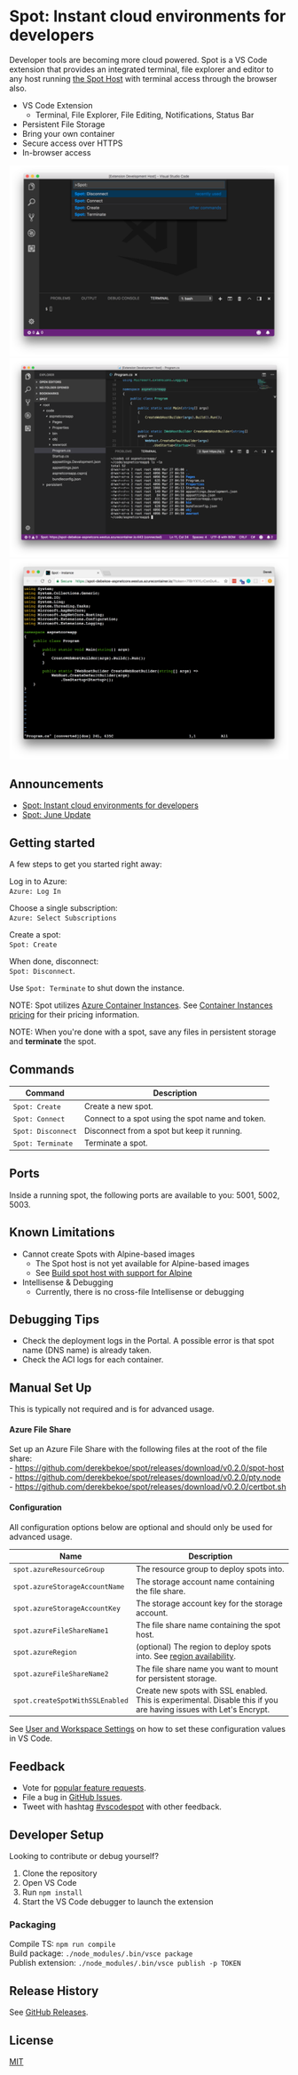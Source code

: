 # Spot: Instant cloud environments for developers

Developer tools are becoming more cloud powered. Spot is a VS Code extension that provides an integrated terminal, file explorer and editor to any host running [the Spot Host](https://github.com/derekbekoe/spot) with terminal access through the browser also.

- VS Code Extension
    - Terminal, File Explorer, File Editing, Notifications, Status Bar
- Persistent File Storage
- Bring your own container
- Secure access over HTTPS
- In-browser access

![Spot VS Code extension commands](doc/assets/spot_screenshot1.png "Spot VS Code extension commands")
![Connected to spot](doc/assets/spot_screenshot2.png "Connected to spot")
![Access spot from browser](doc/assets/spot_screenshot3.png "Access spot from browser")

## Announcements
- [Spot: Instant cloud environments for developers](https://blog.derekbekoe.com/announcing-spot/)
- [Spot: June Update](https://blog.derekbekoe.com/spot-june-update/)

## Getting started

A few steps to get you started right away:

Log in to Azure:  
`Azure: Log In`

Choose a single subscription:  
`Azure: Select Subscriptions`  

Create a spot:  
`Spot: Create`

When done, disconnect:  
`Spot: Disconnect`.

Use `Spot: Terminate` to shut down the instance.

NOTE: Spot utilizes [Azure Container Instances](https://azure.microsoft.com/en-us/services/container-instances/). See [Container Instances pricing](https://azure.microsoft.com/en-us/pricing/details/container-instances/) for their pricing information.

NOTE: When you're done with a spot, save any files in persistent storage and **terminate** the spot.


## Commands

| Command | Description |
| --- |---|
| `Spot: Create`     | Create a new spot.
| `Spot: Connect`    | Connect to a spot using the spot name and token.
| `Spot: Disconnect` | Disconnect from a spot but keep it running.
| `Spot: Terminate`  | Terminate a spot.


## Ports

Inside a running spot, the following ports are available to you: 5001, 5002, 5003.


## Known Limitations

- Cannot create Spots with Alpine-based images
    - The Spot host is not yet available for Alpine-based images
    - See [Build spot host with support for Alpine](https://github.com/derekbekoe/spot/issues/6)
- Intellisense & Debugging
    - Currently, there is no cross-file Intellisense or debugging


## Debugging Tips

- Check the deployment logs in the Portal. A possible error is that spot name (DNS name) is already taken.
- Check the ACI logs for each container.


## Manual Set Up

This is typically not required and is for advanced usage.

#### Azure File Share

Set up an Azure File Share with the following files at the root of the file share:  
    - https://github.com/derekbekoe/spot/releases/download/v0.2.0/spot-host  
    - https://github.com/derekbekoe/spot/releases/download/v0.2.0/pty.node  
    - https://github.com/derekbekoe/spot/releases/download/v0.2.0/certbot.sh  

#### Configuration

All configuration options below are optional and should only be used for advanced usage.

| Name | Description |
| --- |---|
| `spot.azureResourceGroup`     | The resource group to deploy spots into.
| `spot.azureStorageAccountName`    | The storage account name containing the file share.
| `spot.azureStorageAccountKey` | The storage account key for the storage account.
| `spot.azureFileShareName1`  | The file share name containing the spot host.
| `spot.azureRegion` | (optional) The region to deploy spots into. See [region availability](https://docs.microsoft.com/en-us/azure/container-instances/container-instances-quotas#region-availability).
| `spot.azureFileShareName2`  | The file share name you want to mount for persistent storage.
| `spot.createSpotWithSSLEnabled`  | Create new spots with SSL enabled. This is experimental. Disable this if you are having issues with Let's Encrypt.

See [User and Workspace Settings](https://code.visualstudio.com/docs/getstarted/settings) on how to set these configuration values in VS Code.


## Feedback

* Vote for [popular feature requests](https://github.com/derekbekoe/vscode-spot/issues?q=is%3Aopen+is%3Aissue+label%3Aenhancement+sort%3Areactions-%2B1-desc).
* File a bug in [GitHub Issues](https://github.com/derekbekoe/vscode-spot/issues).
* Tweet with hashtag [#vscodespot](https://twitter.com/search?q=vscodespot) with other feedback.


## Developer Setup

Looking to contribute or debug yourself?

1. Clone the repository
2. Open VS Code
3. Run `npm install`
4. Start the VS Code debugger to launch the extension

### Packaging
Compile TS: `npm run compile`  
Build package: `./node_modules/.bin/vsce package`  
Publish extension: `./node_modules/.bin/vsce publish -p TOKEN`  

## Release History
See [GitHub Releases](https://github.com/derekbekoe/vscode-spot/releases).

## License
[MIT](LICENSE.md)
